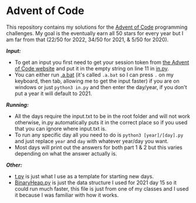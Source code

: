 # Advent of Code

This repository contains my solutions for the [Advent of Code](https://adventofcode.com/) programming challenges.
My goal is the eventually earn all 50 stars for every year but I am far from that (22/50 for 2022, 34/50 for 2021, & 5/50 for 2020).

___Input:___

- To get an input you first need to get your session token from [the Advent of Code website](https://adventofcode.com/) and put it in the empty string on line 11 in [in.py](in.py).
- You can either run [.a.bat](.a.bat) (it's called `.a.bat` so I can press `.` on my keyboard, then tab, allowing me to get the input faster) if you are on windows or just `python3 in.py` and then enter the day/year, if you don't put a year it will default to 2021.


___Running:___

- All the days require the input.txt to be in the root folder and will not work otherwise, in.py automatically puts it in the correct place so if you used that you can ignore where input.txt is.
- To run any specific day all you need to do is `python3 [year]/[day].py` and just replace `year` and `day` with whatever year/day you want.
- Most days will print out the answers for both part 1 & 2 but this varies depending on what the answer actually is.


___Other:___

- [t.py](t.py) is just what I use as a template for starting new days.
- [BinaryHeap.py](2021/BinaryHeap.py) is just the data structure I used for 2021 day 15 so it could run much faster, this file is just from one of my classes and I used it because I was familiar with how it works.

